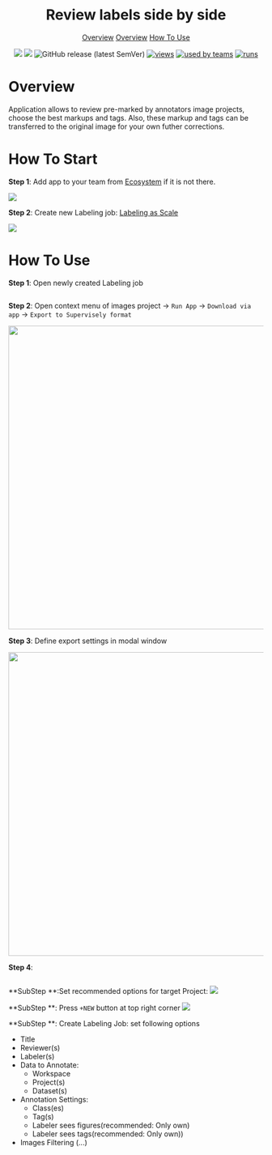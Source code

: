<div align="center" markdown>
<img src=""/>

# Review labels side by side

<p align="center">
  <a href="#Overview">Overview</a>
  <a href="#How-To-Start">Overview</a>
  <a href="#How-To-Use">How To Use</a>
</p>


[![](https://img.shields.io/badge/supervisely-ecosystem-brightgreen)](https://ecosystem.supervise.ly/apps/supervisely-ecosystem/review-labels-side-by-side)
[![](https://img.shields.io/badge/slack-chat-green.svg?logo=slack)](https://supervise.ly/slack)
![GitHub release (latest SemVer)](https://img.shields.io/github/v/release/supervisely-ecosystem/review-labels-side-by-side)
[![views](https://app.supervise.ly/public/api/v3/ecosystem.counters?repo=supervisely-ecosystem/review-labels-side-by-side&counter=views&label=views)](https://supervise.ly)
[![used by teams](https://app.supervise.ly/public/api/v3/ecosystem.counters?repo=supervisely-ecosystem/review-labels-side-by-side&counter=downloads&label=used%20by%20teams)](https://supervise.ly)
[![runs](https://app.supervise.ly/public/api/v3/ecosystem.counters?repo=supervisely-ecosystem/review-labels-side-by-side&counter=runs&label=runs)](https://supervise.ly)

</div>

# Overview
Application allows to review pre-marked by annotators image projects, choose the best markups and tags. Also, these markup and tags can be transferred to the original image for your own futher corrections.

# How To Start

**Step 1**: Add app to your team from [Ecosystem](https://ecosystem.supervise.ly/apps/review-labels-side-by-side) if it is not there.

<img src="https://i.imgur.com/xAUHqrA.png"/>

**Step 2**: Create new Labeling job: [Labeling as Scale](https://ecosystem.supervise.ly/labeling/jobs/list)

<img src="https://i.imgur.com/simXGmk.png"/>

# How To Use

**Step 1**: Open newly created Labeling job

<img src=""/>

**Step 2**: Open context menu of images project -> `Run App` -> `Download via app` -> `Export to Supervisely format` 

<img src="" width="600px"/>

**Step 3**: Define export settings in modal window

<img src="" width="600px">

**Step 4**:

<img src="">

**SubStep **:Set recommended options for target Project:
<img src="https://i.imgur.com/zlWukS5.png"/>

**SubStep **: Press `+NEW` button at top right corner
<img src="https://i.imgur.com/zyAQkYZ.png"/>

**SubStep **: Create Labeling Job: set following options
 - Title
 - Reviewer(s)
 - Labeler(s)
 - Data to Annotate: 
   - Workspace
   - Project(s)
   - Dataset(s)
 - Annotation Settings:
   - Class(es)
   - Tag(s) 
   - Labeler sees figures(recommended: Only own)
   - Labeler sees tags(recommended: Only own))
 - Images Filtering (...)

